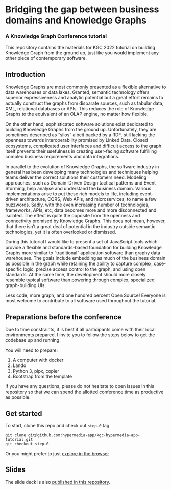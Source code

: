 # Bridging the gap between business domains and Knowledge Graphs
### A Knowledge Graph Conference tutorial

This repository contains the materials for KGC 2022 tutorial on building Knowledge Graph from the ground up, just like you would implement any other piece of contemporary software.

## Introduction

Knowledge Graphs are most commonly presented as a flexible alternative to data warehouses or data lakes. Granted, semantic technology offers superior expressiveness and analytic potential but a great effort remains to actually construct the graphs from disparate sources, such as tabular data, XML, relational databases or APIs. This reduces the role of Knowledge Graphs to the equivalent of an OLAP engine, no matter how flexible.

On the other hand, sophisticated software solutions exist dedicated to building Knowledge Graphs from the ground up. Unfortunately, they are sometimes described as “silos” albeit backed by a RDF. still lacking the openness towards interoperability promised by Linked Data. Closed ecosystems, complicated user interfaces and difficult access to the graph itself prevents their usefulness in creating user-facing software fulfilling complex business requirements and data integrations.

In parallel to the evolution of Knowledge Graphs, the software industry in general has been developing many technologies and techniques helping teams deliver the correct solutions their customers need. Modeling approaches, such as Domain-Driven Design tactical patterns and Event Storming, help analyse and understand the business domain. Various implementations arise to put these rich models to life, including event-driven architecture, CQRS, Web APIs, and microservices, to name a few buzzwords. Sadly, with the even increasing number of technologies, frameworks, APIs, etc, data becomes more and more disconnected and isolated. The effect is quite the opposite from the openness and connectivity promised by Knowledge Graphs. This does not mean, however, that there isn’t a great deal of potential in the industry outside semantic technologies, yet it is often overlooked or dismissed.

During this tutorial I would like to present a set of JavaScript tools which provide a flexible and standards-based foundation for building Knowledge Graphs more similar to “traditional” application software than graphy data warehouses. The goals include embedding as much of the business domain as possible in the graph while retaining the ability to capture complex, case-specific logic, precise access control to the graph, and using open standards. At the same time, the development should more closely resemble typical software than powering through complex, specialized graph-building UIs.

Less code, more graph, and one hundred percent Open Source! Everyone is most welcome to contribute to all software used throughout the tutorial.

## Preparations before the conference

Due to time constraints, it is best if all participants come with their local environments prepared. I invite you to follow the steps below to get the codebase up and running.

You will need to prepare:

1. A computer with docker
2. Lando
3. Python 3, pipx, copier
4. Bootstrap from the template

If you have any questions, please do not hesitate to open issues in this repository so that we can spend the allotted conference time as productive as possible.

## Get started

To start, clone this repo and check out `step-0` tag

```
git clone git@github.com:hypermedia-app/kgc-hypermedia-app-tutorial.git
git checkout step-0
```

Or you might prefer to just [explore in the browser](https://a.maze.link/kgc-tutorial-start)

## Slides

The slide deck is also [published in this repository](slides.pdf).
